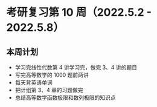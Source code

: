 # 考研复习第 10 周（2022.5.2 - 2022.5.8）

## 本周计划
- 学习完线性代数第 4 讲学习完，做完 3、4 讲的题目
- 写完高等数学的 1000 题前两讲
- 每天背英语单词
- 把计组第 3、4 章的习题做完
- 总结高等数学函数极限和数列极限的知识点